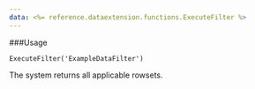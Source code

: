 ```yaml
---
data: <%= reference.dataextension.functions.ExecuteFilter %>
---
```

###Usage
```
ExecuteFilter('ExampleDataFilter')
```
The system returns all applicable rowsets.